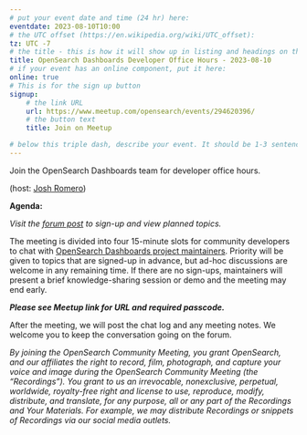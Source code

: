 ```yaml
---
# put your event date and time (24 hr) here:
eventdate: 2023-08-10T10:00
# the UTC offset (https://en.wikipedia.org/wiki/UTC_offset):
tz: UTC -7
# the title - this is how it will show up in listing and headings on the site:
title: OpenSearch Dashboards Developer Office Hours - 2023-08-10
# if your event has an online component, put it here:
online: true
# This is for the sign up button
signup:
    # the link URL
    url: https://www.meetup.com/opensearch/events/294620396/
    # the button text
    title: Join on Meetup

# below this triple dash, describe your event. It should be 1-3 sentences
---
```


Join the OpenSearch Dashboards team for developer office hours.

(host: [Josh Romero](https://github.com/joshuarrrr))

**Agenda:**

*Visit the [forum post](https://forum.opensearch.org/t/opensearch-dashboards-developer-office-hours-2023-08-10/14912) to sign-up and view planned topics.*

The meeting is divided into four 15-minute slots for community developers to chat with [OpenSearch Dashboards project maintainers](https://github.com/opensearch-project/OpenSearch-Dashboards/blob/main/MAINTAINERS.md). Priority will be given to topics that are signed-up in advance, but ad-hoc discussions are welcome in any remaining time. If there are no sign-ups, maintainers will present a brief knowledge-sharing session or demo and the meeting may end early.

***Please see Meetup link for URL and required passcode.***

After the meeting, we will post the chat log and any meeting notes. We welcome you to keep the conversation going on the forum.

*By joining the OpenSearch Community Meeting, you grant OpenSearch, and our affiliates the right to record, film, photograph, and capture your voice and image during the OpenSearch Community Meeting (the “Recordings”). You grant to us an irrevocable, nonexclusive, perpetual, worldwide, royalty-free right and license to use, reproduce, modify, distribute, and translate, for any purpose, all or any part of the Recordings and Your Materials. For example, we may distribute Recordings or snippets of Recordings via our social media outlets.*
